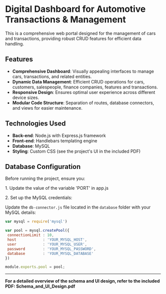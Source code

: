 # Digital Dashboard for Automotive Transactions & Management

This is a comprehensive web portal designed for the management of cars and transactions, providing robust CRUD features for efficient data handling.

## Features
- **Comprehensive Dashboard**: Visually appealing interfaces to manage cars, transactions, and related entities.
- **Dynamic Data Management**: Efficient CRUD operations for cars, customers, salespeople, finance companies, features and transactions.
- **Responsive Design**: Ensures optimal user experience across different device sizes.
- **Modular Code Structure**: Separation of routes, database connectors, and views for easier maintenance.

## Technologies Used
- **Back-end**: Node.js with Express.js framework
- **Front-end**: Handlebars templating engine
- **Database**: MySQL
- **Styling**: Custom CSS (see the project's UI in the included PDF)

## Database Configuration
Before running the project, ensure you:

1\. Update the value of the variable 'PORT' in app.js
   
2\. Set up the MySQL credentials:

Update the `db-connector.js` file located in the `database` folder with your MySQL details:

```javascript
var mysql = require('mysql')

var pool = mysql.createPool({
 connectionLimit : 10,
 host            : 'YOUR_MYSQL_HOST',
 user            : 'YOUR_MYSQL_USER',
 password        : 'YOUR_MYSQL_PASSWORD',
 database        : 'YOUR_MYSQL_DATABASE'
})

module.exports.pool = pool;
```

---

**For a detailed overview of the schema and UI design, refer to the included PDF: Schema_and_UI_Design.pdf**
